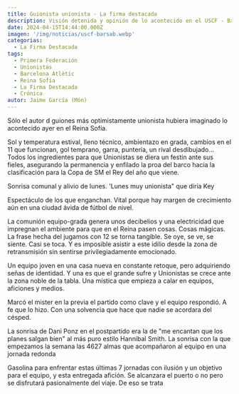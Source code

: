 ```yaml
---
title: Guionista unionista - La firma destacada
description: Visión detenida y opinión de lo acontecido en el USCF - Barsa Atlétic. Comunión entre grada y equipo y permanecía asegurada.
date: 2024-04-15T14:44:00.000Z
imagen: '/img/noticias/uscf-barsab.webp'
categorias:
  - La Firma Destacada
tags:
  - Primera Federación
  - Unionistas
  - Barcelona Atlètic
  - Reina Sofía
  - La Firma Destacada
  - Crónica
autor: Jaime García (Món)
---
```

Sólo el autor d guiones más optimistamente unionista hubiera imaginado lo acontecido ayer en el Reina Sofía.

Sol y temperatura estival, lleno técnico, ambientazo en grada, cambios en el 11 que funcionan, gol temprano, garra, puntería, un rival desdibujado... Todos los ingredientes para que Unionistas se diera un festín ante sus fieles, asegurando la permanencia y enfilado la proa del barco hacia la clasificación para la Copa de SM el Rey del año que viene.

Sonrisa comunal y alivio de lunes. 'Lunes muy unionista" que diría Key

Espectáculo de los que enganchan. Vital porque hay margen de crecimiento aún en una ciudad ávida de fútbol de nivel.

La comunión equipo-grada genera unos decibelios  y una electricidad que impregnan el ambiente para que en el Reina pasen cosas. Cosas mágicas. La frase hecha del jugamos con 12 se torna tangible. Se oye, se ve, se siente. Casi se toca. Y es imposible asistir a este idilio desde la zona de retransmisión sin sentirse privilegiadamente emocionado.

Un equipo joven en una casa nueva en constante retoque,  pero adquiriendo señas de identidad. Y una es que el grande sufre y Unionistas se crece ante la zona noble de la tabla. Una mística que empieza a calar en equipos, aficiones y medios.

Marcó el mister en la previa el partido como clave y el equipo respondió. A fe que lo hizo. Con una solvencia que hace que nadie se acordara del césped.

La sonrisa de Dani Ponz en el postpartido era la de "me encantan que los planes salgan bien"  al más puro estilo Hannibal Smith. La sonrisa con la que empezamos la semana las 4627 almas que acompañaron al equipo en una jornada redonda

Gasolina para enfrentar estas últimas 7 jornadas con ilusión y un objetivo para el equipo, y esta entregada afición. Se alcanzara el puerto o no pero se disfrutará pasionalmente del viaje. De eso se trata

